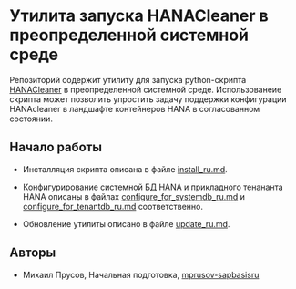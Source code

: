Утилита запуска HANACleaner в преопределенной системной среде
===

Репозиторий содержит утилиту для запуска python-скрипта
[HANACleaner](https://github.com/chriselswede/hanacleaner)
в преопределенной системной среде.
Использованеие скрипта может позволить упростить задачу поддержки конфигурации HANAcleaner
в ландшафте контейнеров HANA в согласованном состоянии.

Начало работы
---

- Инсталляция скрипта описана в файле [install_ru.md](install_ru.md).

- Конфигурирование системной БД HANA и прикладного тенананта HANA описаны в файлах
[configure_for_systemdb_ru.md](configure_for_systemdb_ru.md) и
[configure_for_tenantdb_ru.md](configure_for_tenantdb_ru.md) соответственно.

- Обновление утилиты описано в файле [update_ru.md](update_ru.md).

Авторы
---

- Михаил Прусов, Начальная подготовка, [mprusov-sapbasisru](https://github.com/mprusov-sapbasisru)
